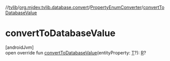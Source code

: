 //[tvlib](../../../index.md)/[org.mjdev.tvlib.database.convert](../index.md)/[PropertyEnumConverter](index.md)/[convertToDatabaseValue](convert-to-database-value.md)

# convertToDatabaseValue

[androidJvm]\
open override fun [convertToDatabaseValue](convert-to-database-value.md)(entityProperty: [T](index.md)?): [R](index.md)?
